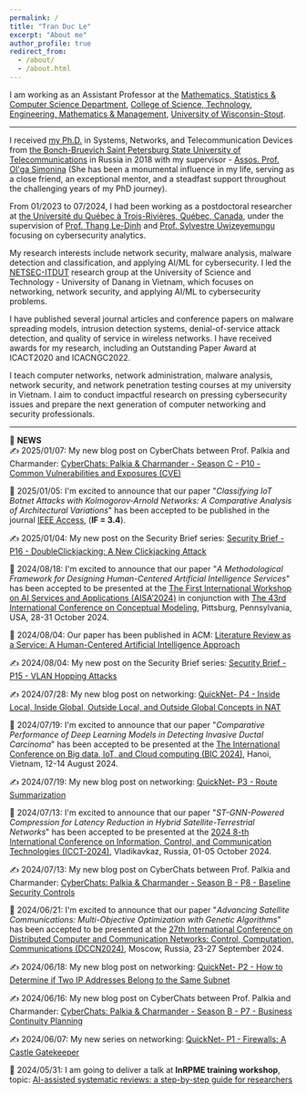 ```yaml
---
permalink: /
title: "Tran Duc Le"
excerpt: "About me"
author_profile: true
redirect_from: 
  - /about/
  - /about.html
---
```


I am working as an Assistant Professor at the [Mathematics, Statistics & Computer Science Department](https://www.uwstout.edu/academics/colleges-schools/college-science-technology-engineering-mathematics-and-management/mathematics-statistics-computer-science-department), [College of Science, Technology, Engineering, Mathematics & Management](https://www.uwstout.edu/academics/colleges-schools/college-science-technology-engineering-mathematics-management), [University of Wisconsin-Stout](https://www.uwstout.edu/).

------------------------------------------------------

I received [my Ph.D.](https://www.sut.ru/bonchnews/science/4767-pozdravlyaem-s-zaschitoy-dissertacii) in Systems, Networks, and Telecommunication Devices from [the Bonch-Bruevich Saint Petersburg State University of Telecommunications](https://www.sut.ru/) in Russia in 2018 with my supervisor - [Assos. Prof. Ol'ga Simonina](https://www.sut.ru/education/fakulteti-i-instituti/rts/rsiv/753-simonina-olga-aleksandrovna-2) (She has been a monumental influence in my life, serving as a close friend, an exceptional mentor, and a steadfast support throughout the challenging years of my PhD journey).

From 01/2023 to 07/2024, I had been working as a postdoctoral researcher at [the Université du Québec à Trois-Rivières, Québec, Canada](https://www.uqtr.ca/), under the supervision of [Prof. Thang Le-Dinh](https://oraprdnt.uqtr.uquebec.ca/pls/public/gscw031?owa_no_site=1220) and [Prof. Sylvestre Uwizeyemungu](https://oraprdnt.uqtr.uquebec.ca/pls/public/gscw031?owa_no_site=3307) focusing on cybersecurity analytics.

My research interests include network security, malware analysis, malware detection and classification, and applying AI/ML for cybersecurity. I led the [NETSEC-ITDUT](https://netsec-it.dut.udn.vn/home) research group at the University of Science and Technology - University of Danang in Vietnam, which focuses on networking, network security, and applying AI/ML to cybersecurity problems.

I have published several journal articles and conference papers on malware spreading models, intrusion detection systems, denial-of-service attack detection, and quality of service in wireless networks. I have received awards for my research, including an Outstanding Paper Award at ICACT2020 and ICACNGC2022.

I teach computer networks, network administration, malware analysis, network security, and network penetration testing courses at my university in Vietnam. I aim to conduct impactful research on pressing cybersecurity issues and prepare the next generation of computer networking and security professionals.

---------------------------------------------------------------
📢 **NEWS**  
✍️ 2025/01/07: My new blog post on CyberChats between Prof. Palkia and Charmander: [CyberChats: Palkia & Charmander - Season C - P10 - Common Vulnerabilities and Exposures (CVE)](https://lepuchin.com/CyberChats-Palkia-Charmander-Season-C-P10-Common-Vulnerabilities-and-Exposures-CVE)

🥳 2025/01/05: I'm excited to announce that our paper "_Classifying IoT Botnet Attacks with Kolmogorov-Arnold Networks: A Comparative Analysis of Architectural Variations_" has been accepted to be published in the journal [IEEE Access](https://ieeeaccess.ieee.org/about-ieee-access/learn-more-about-ieee-access/?gad_source=1&gclid=CjwKCAiAm-67BhBlEiwAEVftNjoSJYhincZqbCocrT8NKIw0RDprpp-UB1aMM9_w87PcLxGo0osXWRoCKHEQAvD_BwE), (**IF = 3.4**).

✍️ 2025/01/04: My new post on the Security Brief series: [Security Brief - P16 - DoubleClickjacking: A New Clickjacking Attack](https://lepuchin.com/Security-Brief-P16-DoubleClickjacking-A-New-Clickjacking-Attack)

🥳 2024/08/18: I'm excited to announce that our paper "_A Methodological Framework for Designing Human-Centered Artificial Intelligence Services_" has been accepted to be presented at the [The First International Workshop on AI Services and Applications (AISA’2024)](https://www.atcamp.co.kr/main/page.jsp?code=aisa&mode=aisa2024) in conjunction with [The 43rd International Conference on Conceptual Modeling](https://resources.sei.cmu.edu/news-events/events/er2024/workshops.cfm), Pittsburg, Pennsylvania, USA, 28-31 October 2024.

🥳 2024/08/04: Our paper has been published in ACM: [Literature Review as a Service: A Human-Centered Artificial Intelligence Approach](https://dl.acm.org/doi/10.1145/3655497.3655516) 

✍️ 2024/08/04: My new post on the Security Brief series: [Security Brief - P15 - VLAN Hopping Attacks](https://lepuchin.com/Security-Brief-P15-VLAN-Hopping-Attacks)

✍️ 2024/07/28: My new blog post on networking: [QuickNet- P4 - Inside Local, Inside Global, Outside Local, and Outside Global Concepts in NAT](https://lepuchin.com/QuickNet-P4-Inside-Local-Inside-Global-Outside-Local-and-Outside-Global-Concepts-in-NAT)

🥳 2024/07/19: I'm excited to announce that our paper "_Comparative Performance of Deep Learning Models in Detecting Invasive Ductal Carcinoma_" has been accepted to be presented at the [The International Conference on Big data, IoT, and Cloud computing (BIC 2024)](http://bic-conference.org/2024/index.php), Hanoi, Vietnam, 12-14 August 2024.

✍️ 2024/07/19: My new blog post on networking: [QuickNet- P3 - Route Summarization](https://lepuchin.com/QuickNet-P3-Route-Summarization)

🥳 2024/07/13: I'm excited to announce that our paper "_ST-GNN-Powered Compression for Latency Reduction in Hybrid Satellite-Terrestrial Networks_" has been accepted to be presented at the [2024 8-th International Conference on Information, Control, and Communication Technologies (ICCT-2024)](https://icct2024vladikavkaz.com/), Vladikavkaz, Russia, 01-05 October 2024.

✍️ 2024/07/13: My new blog post on CyberChats between Prof. Palkia and Charmander: [CyberChats: Palkia & Charmander - Season B - P8 - Baseline Security Controls](https://lepuchin.com/CyberChats-Palkia-Charmander-Season-B-P8-Baseline-Security-Controls)

🥳 2024/06/21: I'm excited to announce that our paper "_Advancing Satellite Communications: Multi-Objective Optimization with Genetic Algorithms_" has been accepted to be presented at the [27th International Conference on Distributed Computer and Communication Networks: Control, Computation, Communications (DCCN2024)](https://dccn.ru/), Moscow, Russia, 23-27 September 2024.

✍️ 2024/06/18: My new blog post on networking: [QuickNet- P2 - How to Determine if Two IP Addresses Belong to the Same Subnet](https://lepuchin.com/QuickNet-P2-How-to-Determine-if-Two-IP-Addresses-Belong-to-the-Same-Subnet)

✍️ 2024/06/16: My new blog post on CyberChats between Prof. Palkia and Charmander: [CyberChats: Palkia & Charmander - Season B - P7 - Business Continuity Planning](https://lepuchin.com/CyberChats-Palkia-Charmander-Season-B-P7-Business-Continuity-Planning)

✍️ 2024/06/07: My new series on networking: [QuickNet- P1 - Firewalls: A Castle Gatekeeper](https://lepuchin.com/QuickNet-P1-Firewalls-A-Castle-Gatekeeper)

🎤 2024/05/31: I am going to deliver a talk at **InRPME training workshop**, topic: [AI-assisted systematic reviews: a step-by-step guide for researchers](https://oraprdnt.uqtr.uquebec.ca/portail/gscw045a.afficher_detail_form_reponse?owa_no_site=467&owa_bottin=&owa_no_fiche=1&owa_no_form_reponse=667155&owa_apercu=N&owa_imprimable=N&owa_brouillon=N&owa_fenetre_surgissante=O&owa_lettre=%25&owa_no_page=1)

